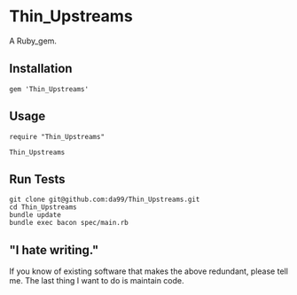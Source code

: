 
Thin\_Upstreams
================

A Ruby\_gem.

Installation
------------

    gem 'Thin_Upstreams'

Usage
------

    require "Thin_Upstreams"
    
    Thin_Upstreams


Run Tests
---------

    git clone git@github.com:da99/Thin_Upstreams.git
    cd Thin_Upstreams
    bundle update
    bundle exec bacon spec/main.rb

"I hate writing."
-----------------------------

If you know of existing software that makes the above redundant,
please tell me. The last thing I want to do is maintain code.

